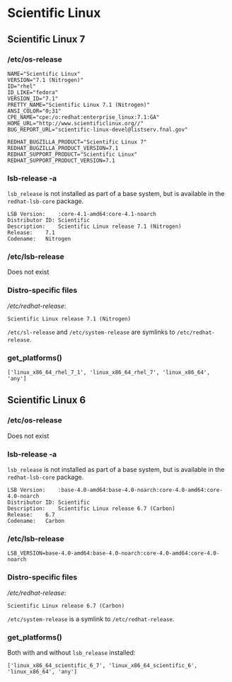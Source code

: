 Scientific Linux
================

Scientific Linux 7
------------------

### /etc/os-release

```
NAME="Scientific Linux"
VERSION="7.1 (Nitrogen)"
ID="rhel"
ID_LIKE="fedora"
VERSION_ID="7.1"
PRETTY_NAME="Scientific Linux 7.1 (Nitrogen)"
ANSI_COLOR="0;31"
CPE_NAME="cpe:/o:redhat:enterprise_linux:7.1:GA"
HOME_URL="http://www.scientificlinux.org//"
BUG_REPORT_URL="scientific-linux-devel@listserv.fnal.gov"

REDHAT_BUGZILLA_PRODUCT="Scientific Linux 7"
REDHAT_BUGZILLA_PRODUCT_VERSION=7.1
REDHAT_SUPPORT_PRODUCT="Scientific Linux"
REDHAT_SUPPORT_PRODUCT_VERSION=7.1
```

### lsb-release -a

`lsb_release` is not installed as part of a base system, but is available in the `redhat-lsb-core` package.

```
LSB Version:	:core-4.1-amd64:core-4.1-noarch
Distributor ID:	Scientific
Description:	Scientific Linux release 7.1 (Nitrogen)
Release:	7.1
Codename:	Nitrogen
```

### /etc/lsb-release

Does not exist

### Distro-specific files

*/etc/redhat-release*:

```
Scientific Linux release 7.1 (Nitrogen)
```

`/etc/sl-release` and `/etc/system-release` are symlinks to `/etc/redhat-release`.

### get_platforms()

```
['linux_x86_64_rhel_7_1', 'linux_x86_64_rhel_7', 'linux_x86_64', 'any']
```

Scientific Linux 6
------------------

### /etc/os-release

Does not exist

### lsb-release -a

`lsb_release` is not installed as part of a base system, but is available in the `redhat-lsb-core` package.

```
LSB Version:	:base-4.0-amd64:base-4.0-noarch:core-4.0-amd64:core-4.0-noarch
Distributor ID:	Scientific
Description:	Scientific Linux release 6.7 (Carbon)
Release:	6.7
Codename:	Carbon
```

### /etc/lsb-release

```
LSB_VERSION=base-4.0-amd64:base-4.0-noarch:core-4.0-amd64:core-4.0-noarch
```

### Distro-specific files

*/etc/redhat-release*:

```
Scientific Linux release 6.7 (Carbon)
```

`/etc/system-release` is a symlink to `/etc/redhat-release`.

### get_platforms()

Both with and without `lsb_release` installed:

```
['linux_x86_64_scientific_6_7', 'linux_x86_64_scientific_6', 'linux_x86_64', 'any']
```